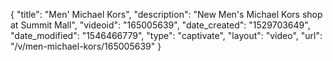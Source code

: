 {
    "title": "Men' Michael Kors",
    "description": "New Men's Michael Kors shop at Summit Mall",
    "videoid": "165005639",
    "date_created": "1529703649",
    "date_modified": "1546466779",
    "type": "captivate",
    "layout": "video",
    "url": "\/v\/men-michael-kors\/165005639"
}